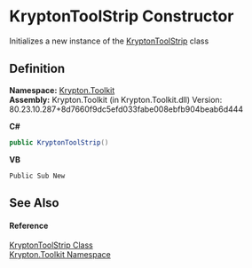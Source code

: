 # KryptonToolStrip Constructor


Initializes a new instance of the <a href="e2c3d02e-9548-ea23-a073-7551b75da9e2.md">KryptonToolStrip</a> class



## Definition
**Namespace:** <a href="79d2eac2-21f4-54ff-7552-b20c33c30600.md">Krypton.Toolkit</a>  
**Assembly:** Krypton.Toolkit (in Krypton.Toolkit.dll) Version: 80.23.10.287+8d7660f9dc5efd033fabe008ebfb904beab6d444

**C#**
``` C#
public KryptonToolStrip()
```
**VB**
``` VB
Public Sub New
```



## See Also


#### Reference
<a href="e2c3d02e-9548-ea23-a073-7551b75da9e2.md">KryptonToolStrip Class</a>  
<a href="79d2eac2-21f4-54ff-7552-b20c33c30600.md">Krypton.Toolkit Namespace</a>  
